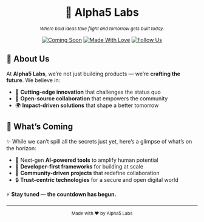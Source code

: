 <div align="center">
<!--   <img src="./Alpha5-logo.png" alt="Alpha5 Labs Logo" width="200"/> -->

  # 🚀 Alpha5 Labs
  <sub>*Where bold ideas take flight and tomorrow gets built today.*</sub><br>

  [![Coming Soon](https://img.shields.io/badge/🚀-Coming%20Soon-ff69b4?style=flat-square)](#)
  [![Made With Love](https://img.shields.io/badge/Made%20with-❤️%20in%20India-orange?style=flat-square)](#)
  [![Follow Us](https://img.shields.io/badge/Follow-Our%20Journey-0077b5?style=flat-square)](#)
</div>

## 🌌 About Us
At **Alpha5 Labs**, we’re not just building products — we’re **crafting the future**. We believe in:

- 🧬 **Cutting-edge innovation** that challenges the status quo
- 🎯 **Open-source collaboration** that empowers the community
- 🌍 **Impact-driven solutions** that shape a better tomorrow

## 🔮 What’s Coming
✨ While we can’t spill all the secrets just yet, here’s a glimpse of what’s on the horizon:

- 🚀 Next-gen **AI-powered tools** to amplify human potential
- 🔧 **Developer-first frameworks** for building at scale
- 🌟 **Community-driven projects** that redefine collaboration
- 🔒 **Trust-centric technologies** for a secure and open digital world

⚡ **Stay tuned — the countdown has begun.**

---

<div align="center">
  <sub>Made with ❤️ by Alpha5 Labs</sub>
</div>
